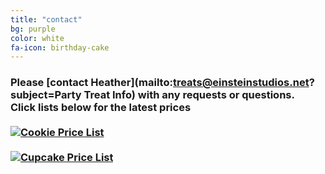```yaml
---
title: "contact"
bg: purple
color: white
fa-icon: birthday-cake
---
```


### Please [contact Heather](mailto:treats@einsteinstudios.net?subject=Party Treat Info) with any requests or questions.<br />Click lists below for the latest prices<br /><br /><a href="/img/price/Cookie Price List.jpg" title="Cookie Price List"><img src="//images.weserv.nl/?url=treats.einsteinstudios.net/img/price/Cookie Price List.jpg&w=350&h=525&output=jpg&q=90" alt="Cookie Price List" /></a><br /><br /><a href="/img/price/Cupcake Price List.jpg" title="Cupcake Price List"><img src="//images.weserv.nl/?url=treats.einsteinstudios.net/img/price/Cupcake Price List.jpg&w=350&h=525&output=jpg&q=85" alt="Cupcake Price List" /></a>
